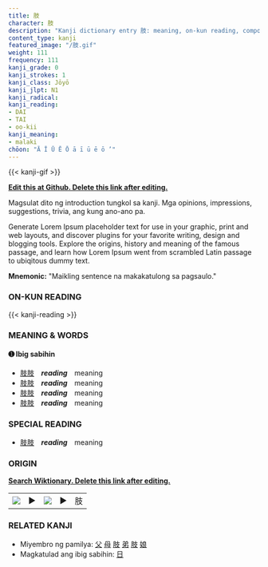 ```yaml
---
title: 肢
character: 肢
description: "Kanji dictionary entry 肢: meaning, on-kun reading, compounds, origin, related kanji"
content_type: kanji
featured_image: "/肢.gif"
weight: 111
frequency: 111
kanji_grade: 0
kanji_strokes: 1
kanji_class: Jōyō
kanji_jlpt: N1
kanji_radical: 
kanji_reading: 
- DAI
- TAI
- oo-kii
kanji_meaning:
- malaki
chōon: "Ā Ī Ū Ē Ō ā ī ū ē ō ’"
---
```

[//]: # (Don't edit the line below. Kanji animated GIF code is automatically generated.)
{{< kanji-gif >}}

[//]: # (Edit below this line.)

**[Edit this at Github. Delete this link after editing.](https://github.com/tim0g/tim/tree/main/content/kanji/肢/index.md)**

Magsulat dito ng introduction tungkol sa kanji. Mga opinions, impressions, suggestions, trivia, ang kung ano-ano pa.

Generate Lorem Ipsum placeholder text for use in your graphic, print and web layouts, and discover plugins for your favorite writing, design and blogging tools. Explore the origins, history and meaning of the famous passage, and learn how Lorem Ipsum went from scrambled Latin passage to ubiqitous dummy text.
 
**Mnemonic:** "Maikling sentence na makakatulong sa pagsaulo."

### ON-KUN READING

[//]: # (Don't edit the line below. ON-KUN READING code is automatically generated.)
{{< kanji-reading >}}

### MEANING & WORDS

#### ➊ **Ibig sabihin**
  - [肢](../肢)[肢](../肢)　***reading***　meaning
  - [肢](../肢)[肢](../肢)　***reading***　meaning
  - [肢](../肢)[肢](../肢)　***reading***　meaning
  - [肢](../肢)[肢](../肢)　***reading***　meaning

### SPECIAL READING
  - [肢](../肢)[肢](../肢)　***reading***　meaning

### ORIGIN

**[Search Wiktionary. Delete this link after editing.](https://wiktionary.org/wiki/肢)**
<table class="kanji-table"><tr><td>
<img src="60px-肢-bronze.svg.png">
</td><td>▶</td><td>
<img src="60px-肢-oracle.svg.png">
</td><td>▶</td>
<td class="kanji-origin">肢</td>
</tr></table>

### RELATED KANJI
- Miyembro ng pamilya: [父](../父) [母](../母) [肢](../肢) [弟](../弟) [肢](../肢) [娘](../娘)
- Magkatulad ang ibig sabihin: [日](../日)
